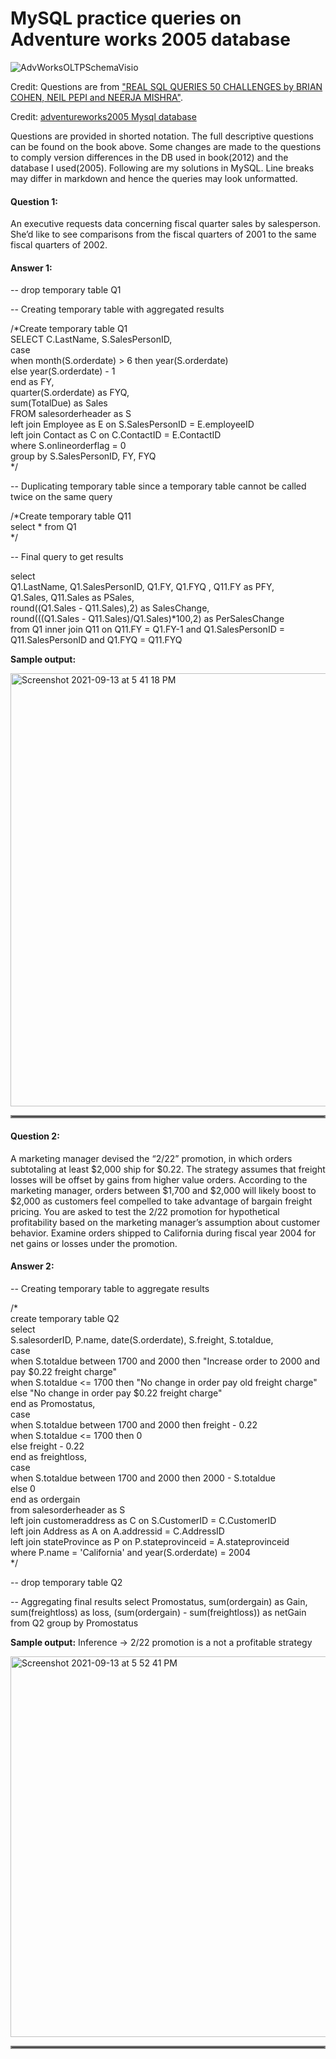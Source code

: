 # MySQL practice queries on Adventure works 2005 database

![AdvWorksOLTPSchemaVisio](https://user-images.githubusercontent.com/47832124/133079946-0649136d-8c02-4301-80e9-8d0ce2e20215.png)

Credit: Questions are from ["REAL SQL QUERIES 50 CHALLENGES by BRIAN COHEN, NEIL PEPI and NEERJA MISHRA"](https://www.amazon.in/Real-SQL-Queries-50-Challenges/dp/1517290708). 

Credit: [adventureworks2005 Mysql database](https://github.com/tapsey/AdventureWorksMYSQL) 

Questions are provided in shorted notation. The full descriptive questions can be found on the book above. Some changes are made to the questions to comply version differences in the DB used in book(2012) and the database I used(2005). Following are my solutions in MySQL. Line breaks may differ in markdown and hence the queries may look unformatted.

#### Question 1: 
An executive requests data concerning fiscal quarter sales by salesperson. She’d like to see comparisons from the fiscal quarters of 2001 to the same fiscal quarters of 2002.

#### Answer 1:

-- drop temporary table Q1

-- Creating temporary table with aggregated results

/*Create temporary table Q1 <br/>
SELECT C.LastName, S.SalesPersonID, <br/>
case <br/>
when month(S.orderdate) > 6 then year(S.orderdate) <br/>
else year(S.orderdate) - 1<br/>
end as FY,<br/>
quarter(S.orderdate) as FYQ,<br/>
sum(TotalDue) as Sales<br/>
FROM salesorderheader as S<br/>
left join Employee as E on S.SalesPersonID = E.employeeID<br/>
left join Contact as C on C.ContactID = E.ContactID<br/>
where S.onlineorderflag = 0<br/>
group by S.SalesPersonID, FY, FYQ<br/>
*/<br/>

-- Duplicating temporary table since a temporary table cannot be called twice on the same query
 
/*Create temporary table Q11<br/>
select * from Q1<br/>
*/

-- Final query to get results

select <br/>
Q1.LastName, Q1.SalesPersonID, Q1.FY, Q1.FYQ , Q11.FY as PFY, <br/>
Q1.Sales, Q11.Sales as PSales, <br/>
round((Q1.Sales - Q11.Sales),2) as SalesChange,<br/>
round(((Q1.Sales - Q11.Sales)/Q1.Sales)*100,2) as PerSalesChange   <br/>
from Q1 inner join Q11 on Q11.FY = Q1.FY-1 and Q1.SalesPersonID = Q11.SalesPersonID and Q1.FYQ = Q11.FYQ<br/>

**Sample output:**

<img width="693" alt="Screenshot 2021-09-13 at 5 41 18 PM" src="https://user-images.githubusercontent.com/47832124/133081571-5337261f-1a36-419a-9944-8b5c1fc426f1.png">

<hr style="border:2px solid gray"> </hr>

#### Question 2:

A marketing manager devised the “2/22” promotion, in which orders subtotaling at least $2,000 ship for $0.22. The strategy assumes that freight losses will be offset by gains from higher value orders. According to the marketing manager, orders between $1,700 and $2,000 will likely boost to $2,000 as customers feel compelled to take advantage of bargain freight pricing. You are asked to test the 2/22 promotion for hypothetical profitability based on the marketing manager’s assumption about customer behavior. Examine orders shipped to California during fiscal year 2004 for net gains or losses under the promotion.

#### Answer 2:

-- Creating temporary table to aggregate results

/*<br/>
create temporary table Q2<br/>
select <br/>
S.salesorderID, P.name, date(S.orderdate), S.freight, S.totaldue,<br/> 
case <br/>
when S.totaldue between 1700 and 2000 then "Increase order to 2000 and pay $0.22 freight charge"<br/>
when S.totaldue <= 1700 then "No change in order pay old freight charge"<br/>
else "No change in order pay $0.22 freight charge"<br/>
end as Promostatus,<br/>
case <br/>
when S.totaldue between 1700 and 2000 then freight - 0.22<br/>
when S.totaldue <= 1700 then 0<br/>
else freight - 0.22<br/>
end as freightloss, <br/>
case <br/>
when S.totaldue between 1700 and 2000 then 2000 - S.totaldue<br/>
else 0<br/>
end as ordergain <br/>
from salesorderheader as S <br/>
left join customeraddress as C on S.CustomerID = C.CustomerID<br/>
left join Address as A on A.addressid = C.AddressID<br/>
left join stateProvince as P on P.stateprovinceid = A.stateprovinceid<br/>
where P.name = 'California' and year(S.orderdate) = 2004 <br/>
*/

-- drop temporary table Q2

-- Aggregating final results
select Promostatus, sum(ordergain) as Gain, sum(freightloss) as loss, (sum(ordergain) - sum(freightloss)) as netGain from Q2 group by Promostatus

**Sample output:** Inference -> 2/22 promotion is a not a profitable strategy

<img width="609" alt="Screenshot 2021-09-13 at 5 52 41 PM" src="https://user-images.githubusercontent.com/47832124/133082670-0cafb13b-397e-4dbf-aeb2-07f2101d767d.png">

<hr style="border:2px solid gray"> </hr>



